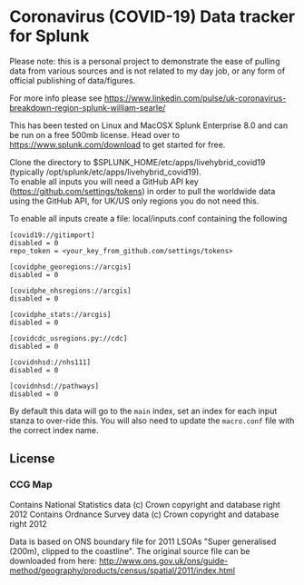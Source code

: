 # Coronavirus (COVID-19) Data tracker for Splunk

Please note: this is a personal project to demonstrate the ease of pulling data from various sources and is not related to my day job, or any form of official publishing of data/figures.  

For more info please see https://www.linkedin.com/pulse/uk-coronavirus-breakdown-region-splunk-william-searle/

This has been tested on Linux and MacOSX Splunk Enterprise 8.0 and can be run on a free 500mb license. Head over to https://www.splunk.com/download to get started for free.  

Clone the directory to $SPLUNK_HOME/etc/apps/livehybrid_covid19 (typically /opt/splunk/etc/apps/livehybrid_covid19).  
To enable all inputs you will need a GitHub API key (https://github.com/settings/tokens) in order to pull the worldwide data using the GitHub API, for UK/US only regions you do not need this.

To enable all inputs create a file: local/inputs.conf containing the following 
```
[covid19://gitimport]
disabled = 0
repo_token = <your_key_from_github.com/settings/tokens>

[covidphe_georegions://arcgis]
disabled = 0

[covidphe_nhsregions://arcgis]
disabled = 0

[covidphe_stats://arcgis]
disabled = 0

[covidcdc_usregions.py://cdc]
disabled = 0

[covidnhsd://nhs111]
disabled = 0

[covidnhsd://pathways]
disabled = 0
```

By default this data will go to the `main` index, set an index for each input stanza to over-ride this. You will also need to update the `macro.conf` file with the correct index name.

## License
### CCG Map  
Contains National Statistics data (c) Crown copyright and database right 2012 Contains Ordnance Survey data (c) Crown copyright and database right 2012

Data is based on ONS boundary file for 2011 LSOAs "Super generalised (200m), clipped to the coastline". The original source file can be downloaded from here: http://www.ons.gov.uk/ons/guide-method/geography/products/census/spatial/2011/index.html

